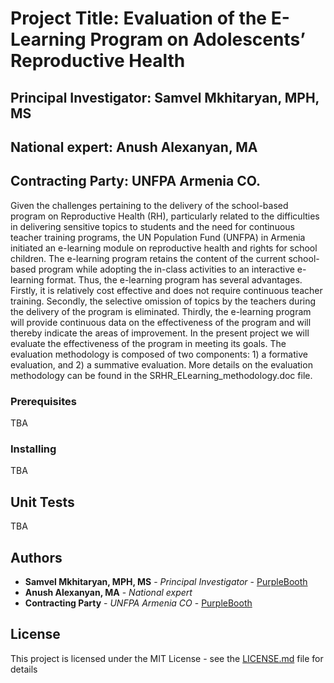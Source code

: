 # Project Title: Evaluation of the E-Learning Program on Adolescents’ Reproductive Health
## Principal Investigator: Samvel Mkhitaryan, MPH, MS
## National expert: Anush Alexanyan, MA
## Contracting Party: UNFPA Armenia CO.   

Given the challenges pertaining to the delivery of the school-based program on Reproductive Health (RH), particularly related to the difficulties in delivering sensitive topics to students and the need for continuous teacher training programs, the UN Population Fund (UNFPA) in Armenia initiated an e-learning module on reproductive health and rights for school children. The e-learning program retains the content of the current school-based program while adopting the in-class activities to an interactive e-learning format. Thus, the e-learning program has several advantages. Firstly, it is relatively cost effective and does not require continuous teacher training. Secondly, the selective omission of topics by the teachers during the delivery of the program is eliminated. Thirdly, the e-learning program will provide continuous data on the effectiveness of the program and will thereby indicate the areas of improvement.
In the present project we will evaluate the effectiveness of the program in meeting its goals. The evaluation methodology is composed of two components: 1) a formative evaluation, and 2) a summative evaluation. More details on the evaluation methodology can be found in the SRHR_ELearning_methodology.doc file. 


### Prerequisites
TBA

### Installing
TBA

## Unit Tests
TBA 

## Authors

* **Samvel Mkhitaryan, MPH, MS** - *Principal Investigator* - [PurpleBooth](https://github.com/SamvelMK)
* **Anush Alexanyan, MA** - *National expert*
* **Contracting Party** - *UNFPA Armenia CO* - [PurpleBooth](https://armenia.unfpa.org/)

## License

This project is licensed under the MIT License - see the [LICENSE.md](LICENSE.md) file for details


